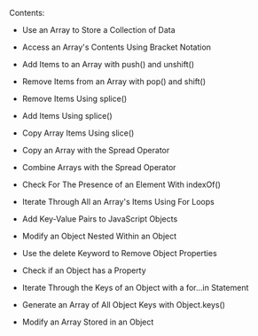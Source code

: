 Contents:

* Use an Array to Store a Collection of Data

* Access an Array's Contents Using Bracket Notation

* Add Items to an Array with push() and unshift()

* Remove Items from an Array with pop() and shift()

* Remove Items Using splice()

* Add Items Using splice()

* Copy Array Items Using slice()

* Copy an Array with the Spread Operator

* Combine Arrays with the Spread Operator

* Check For The Presence of an Element With indexOf()

* Iterate Through All an Array's Items Using For Loops

* Add Key-Value Pairs to JavaScript Objects

* Modify an Object Nested Within an Object

* Use the delete Keyword to Remove Object Properties

* Check if an Object has a Property

* Iterate Through the Keys of an Object with a for...in Statement

* Generate an Array of All Object Keys with Object.keys()

* Modify an Array Stored in an Object